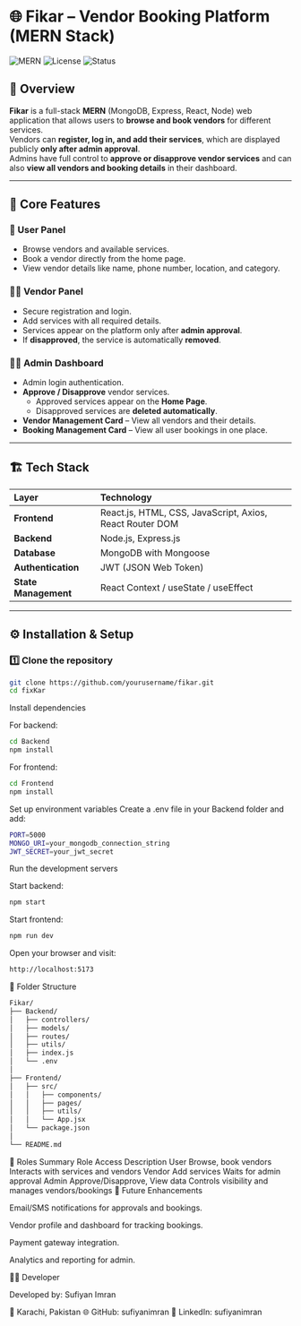 # 🌐 Fikar – Vendor Booking Platform (MERN Stack)

![MERN](https://img.shields.io/badge/Stack-MERN-green)
![License](https://img.shields.io/badge/License-MIT-blue)
![Status](https://img.shields.io/badge/Status-Active-success)

## 📖 Overview

**Fikar** is a full-stack **MERN** (MongoDB, Express, React, Node) web application that allows users to **browse and book vendors** for different services.  
Vendors can **register, log in, and add their services**, which are displayed publicly **only after admin approval**.  
Admins have full control to **approve or disapprove vendor services** and can also **view all vendors and booking details** in their dashboard.

---

## 🚀 Core Features

### 👤 User Panel
- Browse vendors and available services.
- Book a vendor directly from the home page.
- View vendor details like name, phone number, location, and category.

### 🧑‍🔧 Vendor Panel
- Secure registration and login.
- Add services with all required details.
- Services appear on the platform only after **admin approval**.
- If **disapproved**, the service is automatically **removed**.

### 🧑‍💼 Admin Dashboard
- Admin login authentication.
- **Approve / Disapprove** vendor services.
  - Approved services appear on the **Home Page**.
  - Disapproved services are **deleted automatically**.
- **Vendor Management Card** – View all vendors and their details.
- **Booking Management Card** – View all user bookings in one place.

---

## 🏗️ Tech Stack

| Layer | Technology |
|:------|:------------|
| **Frontend** | React.js, HTML, CSS, JavaScript, Axios, React Router DOM |
| **Backend** | Node.js, Express.js |
| **Database** | MongoDB with Mongoose |
| **Authentication** | JWT (JSON Web Token) |
| **State Management** | React Context / useState / useEffect |

---

## ⚙️ Installation & Setup

### 1️⃣ Clone the repository
```bash
git clone https://github.com/yourusername/fikar.git
cd fixKar
```

Install dependencies

For backend:
```bash
cd Backend
npm install
```

For frontend:
```bash
cd Frontend
npm install
```

Set up environment variables
Create a .env file in your Backend folder and add:

```bash
PORT=5000
MONGO_URI=your_mongodb_connection_string
JWT_SECRET=your_jwt_secret
```

Run the development servers

Start backend:

```bash
npm start
```

Start frontend:

```bash
npm run dev
```

Open your browser and visit:
```bash
http://localhost:5173
```

🧩 Folder Structure
```bash
Fikar/
├── Backend/
│   ├── controllers/
│   ├── models/
│   ├── routes/
│   ├── utils/
│   ├── index.js
│   └── .env
│
├── Frontend/
│   ├── src/
│   │   ├── components/
│   │   ├── pages/
│   │   ├── utils/
│   │   └── App.jsx
│   └── package.json
│
└── README.md
```

🔐 Roles Summary
Role	Access	Description
User	Browse, book vendors	Interacts with services and vendors
Vendor	Add services	Waits for admin approval
Admin	Approve/Disapprove, View data	Controls visibility and manages vendors/bookings
🧠 Future Enhancements

Email/SMS notifications for approvals and bookings.

Vendor profile and dashboard for tracking bookings.

Payment gateway integration.

Analytics and reporting for admin.

👨‍💻 Developer

Developed by: Sufiyan Imran

📍 Karachi, Pakistan
🌐 GitHub: sufiyanimran
💼 LinkedIn: sufiyanimran
